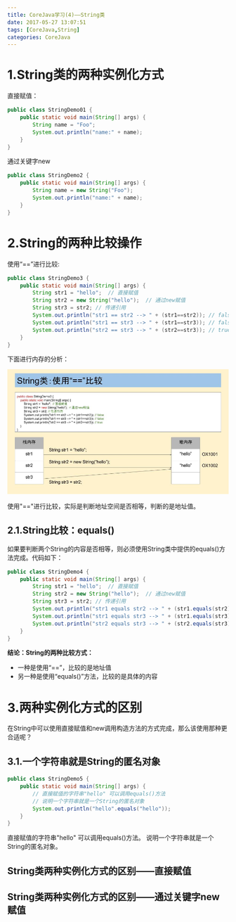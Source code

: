 ```yaml
---
title: CoreJava学习(4)——String类
date: 2017-05-27 13:07:51
tags: [CoreJava,String]
categories: CoreJava
---
```


# 1.String类的两种实例化方式

直接赋值：
```java
public class StringDemo01 {
    public static void main(String[] args) {
        String name = "Foo";
        System.out.println("name:" + name);
    }
}
```

通过关键字new
```java
public class StringDemo2 {
    public static void main(String[] args) {
        String name = new String("Foo");
        System.out.println("name:" + name);
    }
}
```

# 2.String的两种比较操作

使用“==”进行比较:
```java
public class StringDemo3 {
    public static void main(String[] args) {
        String str1 = "hello";  // 直接赋值
        String str2 = new String("hello");  // 通过new赋值
        String str3 = str2; // 传递引用
        System.out.println("str1 == str2 --> " + (str1==str2)); // false
        System.out.println("str1 == str3 --> " + (str1==str3)); // false
        System.out.println("str2 == str3 --> " + (str2==str3)); // true
    }
}
```

下面进行内存的分析：

![](/assets/images/coreJava-4/1.jpg)

使用"=="进行比较，实际是判断地址空间是否相等，判断的是地址值。

## 2.1.String比较：equals()

如果要判断两个String的内容是否相等，则必须使用String类中提供的equals()方法完成。代码如下：
```java
public class StringDemo4 {
    public static void main(String[] args) {
        String str1 = "hello";  // 直接赋值
        String str2 = new String("hello");  // 通过new赋值
        String str3 = str2; // 传递引用
        System.out.println("str1 equals str2 --> " + (str1.equals(str2))); // true
        System.out.println("str1 equals str3 --> " + (str1.equals(str3))); // true
        System.out.println("str2 equals str3 --> " + (str2.equals(str3))); // true
    }
}
```

**结论：String的两种比较方式：**
- 一种是使用“==”，比较的是地址值
- 另一种是使用“equals()”方法，比较的是具体的内容

# 3.两种实例化方式的区别
在String中可以使用直接赋值和new调用构造方法的方式完成，那么该使用那种更合适呢？

## 3.1.一个字符串就是String的匿名对象
```java
public class StringDemo5 {
    public static void main(String[] args) {
        // 直接赋值的字符串"hello" 可以调用equals()方法
        // 说明一个字符串就是一个String的匿名对象
        System.out.println("hello".equals("hello"));
    }
}
```

直接赋值的字符串"hello" 可以调用equals()方法。 说明一个字符串就是一个String的匿名对象。

## String类两种实例化方式的区别——直接赋值



## String类两种实例化方式的区别——通过关键字new赋值

